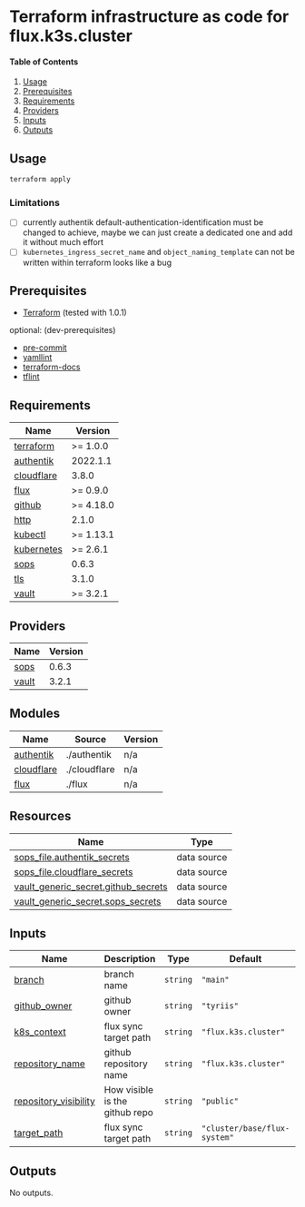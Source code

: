 # Terraform infrastructure as code for flux.k3s.cluster

#### Table of Contents
1. [Usage](#usage)
2. [Prerequisites](#prerequisites)
3. [Requirements](#requirements)
4. [Providers](#Providers)
5. [Inputs](#inputs)
6. [Outputs](#outputs)

## Usage

```bash
terraform apply
```

### Limitations
- [ ] currently authentik    default-authentication-identification must be changed to achieve, maybe we can just create a dedicated one and add it without much effort
- [ ] `kubernetes_ingress_secret_name` and `object_naming_template` can not be written within terraform looks like a bug

## Prerequisites
- [Terraform](https://www.terraform.io/) (tested with 1.0.1)

optional: (dev-prerequisites)
- [pre-commit](https://pre-commit.com/)
- [yamllint](https://github.com/adrienverge/yamllint)
- [terraform-docs](https://github.com/terraform-docs/terraform-docs)
- [tflint](https://github.com/terraform-linters/tflint)

<!-- BEGIN_TF_DOCS -->
## Requirements

| Name | Version |
|------|---------|
| <a name="requirement_terraform"></a> [terraform](#requirement\_terraform) | >= 1.0.0 |
| <a name="requirement_authentik"></a> [authentik](#requirement\_authentik) | 2022.1.1 |
| <a name="requirement_cloudflare"></a> [cloudflare](#requirement\_cloudflare) | 3.8.0 |
| <a name="requirement_flux"></a> [flux](#requirement\_flux) | >= 0.9.0 |
| <a name="requirement_github"></a> [github](#requirement\_github) | >= 4.18.0 |
| <a name="requirement_http"></a> [http](#requirement\_http) | 2.1.0 |
| <a name="requirement_kubectl"></a> [kubectl](#requirement\_kubectl) | >= 1.13.1 |
| <a name="requirement_kubernetes"></a> [kubernetes](#requirement\_kubernetes) | >= 2.6.1 |
| <a name="requirement_sops"></a> [sops](#requirement\_sops) | 0.6.3 |
| <a name="requirement_tls"></a> [tls](#requirement\_tls) | 3.1.0 |
| <a name="requirement_vault"></a> [vault](#requirement\_vault) | >= 3.2.1 |

## Providers

| Name | Version |
|------|---------|
| <a name="provider_sops"></a> [sops](#provider\_sops) | 0.6.3 |
| <a name="provider_vault"></a> [vault](#provider\_vault) | 3.2.1 |

## Modules

| Name | Source | Version |
|------|--------|---------|
| <a name="module_authentik"></a> [authentik](#module\_authentik) | ./authentik | n/a |
| <a name="module_cloudflare"></a> [cloudflare](#module\_cloudflare) | ./cloudflare | n/a |
| <a name="module_flux"></a> [flux](#module\_flux) | ./flux | n/a |

## Resources

| Name | Type |
|------|------|
| [sops_file.authentik_secrets](https://registry.terraform.io/providers/carlpett/sops/0.6.3/docs/data-sources/file) | data source |
| [sops_file.cloudflare_secrets](https://registry.terraform.io/providers/carlpett/sops/0.6.3/docs/data-sources/file) | data source |
| [vault_generic_secret.github_secrets](https://registry.terraform.io/providers/hashicorp/vault/latest/docs/data-sources/generic_secret) | data source |
| [vault_generic_secret.sops_secrets](https://registry.terraform.io/providers/hashicorp/vault/latest/docs/data-sources/generic_secret) | data source |

## Inputs

| Name | Description | Type | Default | Required |
|------|-------------|------|---------|:--------:|
| <a name="input_branch"></a> [branch](#input\_branch) | branch name | `string` | `"main"` | no |
| <a name="input_github_owner"></a> [github\_owner](#input\_github\_owner) | github owner | `string` | `"tyriis"` | no |
| <a name="input_k8s_context"></a> [k8s\_context](#input\_k8s\_context) | flux sync target path | `string` | `"flux.k3s.cluster"` | no |
| <a name="input_repository_name"></a> [repository\_name](#input\_repository\_name) | github repository name | `string` | `"flux.k3s.cluster"` | no |
| <a name="input_repository_visibility"></a> [repository\_visibility](#input\_repository\_visibility) | How visible is the github repo | `string` | `"public"` | no |
| <a name="input_target_path"></a> [target\_path](#input\_target\_path) | flux sync target path | `string` | `"cluster/base/flux-system"` | no |

## Outputs

No outputs.
<!-- END_TF_DOCS -->
